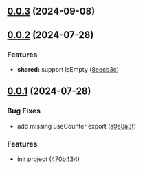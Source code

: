 ## [0.0.3](https://github.com/chouchouji/monorepo_util/compare/v0.0.2...v0.0.3) (2024-09-08)



## [0.0.2](https://github.com/chouchouji/monorepo_util/compare/v0.0.1...v0.0.2) (2024-07-28)


### Features

* **shared:** support isEmpty ([8eecb3c](https://github.com/chouchouji/monorepo_util/commit/8eecb3c95542c72cbbf826050d79fbcf7964fe68))



## [0.0.1](https://github.com/chouchouji/monorepo_util/compare/470b4346a969eec90e833d2e7923b7b051525f62...v0.0.1) (2024-07-28)


### Bug Fixes

* add missing useCounter export ([a9e8a3f](https://github.com/chouchouji/monorepo_util/commit/a9e8a3f531d8a7f3f2424e5ed3327aee560523d3))


### Features

* init project ([470b434](https://github.com/chouchouji/monorepo_util/commit/470b4346a969eec90e833d2e7923b7b051525f62))



